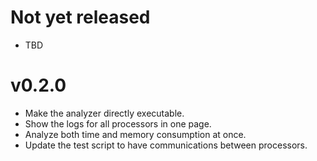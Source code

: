 # Not yet released
* TBD

# v0.2.0
* Make the analyzer directly executable.
* Show the logs for all processors in one page.
* Analyze both time and memory consumption at once.
* Update the test script to have communications between processors.
